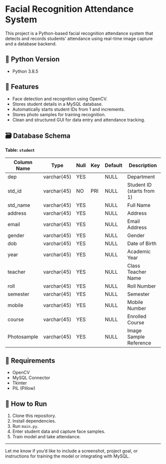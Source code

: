 # Facial Recognition Attendance System

This project is a Python-based facial recognition attendance system that detects and records students' attendance using real-time image capture and a database backend.

## 🐍 Python Version
- Python 3.8.5

## 🎯 Features
- Face detection and recognition using OpenCV.
- Stores student details in a MySQL database.
- Automatically starts student IDs from 1 and increments.
- Stores photo samples for training recognition.
- Clean and structured GUI for data entry and attendance tracking.

## 🗃️ Database Schema

**Table: `student`**

| Column Name | Type        | Null | Key | Default | Description              |
|-------------|-------------|------|-----|---------|--------------------------|
| dep         | varchar(45) | YES  |     | NULL    | Department               |
| std_id      | varchar(45) | NO   | PRI | NULL    | Student ID (starts from 1) |
| std_name    | varchar(45) | YES  |     | NULL    | Full Name                |
| address     | varchar(45) | YES  |     | NULL    | Address                  |
| email       | varchar(45) | YES  |     | NULL    | Email Address            |
| gender      | varchar(45) | YES  |     | NULL    | Gender                   |
| dob         | varchar(45) | YES  |     | NULL    | Date of Birth            |
| year        | varchar(45) | YES  |     | NULL    | Academic Year            |
| teacher     | varchar(45) | YES  |     | NULL    | Class Teacher Name       |
| roll        | varchar(45) | YES  |     | NULL    | Roll Number              |
| semester    | varchar(45) | YES  |     | NULL    | Semester                 |
| mobile      | varchar(45) | YES  |     | NULL    | Mobile Number            |
| course      | varchar(45) | YES  |     | NULL    | Enrolled Course          |
| Photosample | varchar(45) | YES  |     | NULL    | Image Sample Reference   |

## 💾 Requirements
- OpenCV
- MySQL Connector
- Tkinter
- PIL (Pillow)

## 🔧 How to Run
1. Clone this repository.
2. Install dependencies.
3. Run `main.py`.
4. Enter student data and capture face samples.
5. Train model and take attendance.

---

Let me know if you’d like to include a screenshot, project goal, or instructions for training the model or integrating with MySQL.
